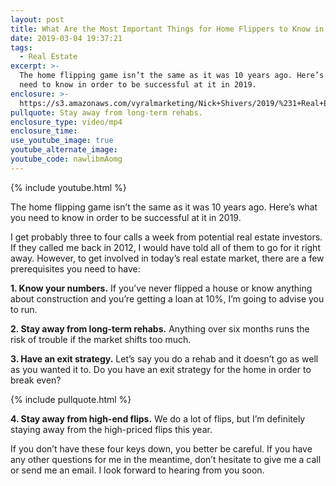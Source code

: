 ```yaml
---
layout: post
title: What Are the Most Important Things for Home Flippers to Know in 2019?
date: 2019-03-04 19:37:21
tags:
  - Real Estate
excerpt: >-
  The home flipping game isn’t the same as it was 10 years ago. Here’s what you
  need to know in order to be successful at it in 2019.
enclosure: >-
  https://s3.amazonaws.com/vyralmarketing/Nick+Shivers/2019/%231+Real+Estate+Team+in+the+Portland+Metro+_+SW+Washington+4+Tips+for+Home+Flippers.mp4
pullquote: Stay away from long-term rehabs.
enclosure_type: video/mp4
enclosure_time:
use_youtube_image: true
youtube_alternate_image:
youtube_code: nawlibmAomg
---
```


{% include youtube.html %}

The home flipping game isn’t the same as it was 10 years ago. Here’s what you need to know in order to be successful at it in 2019.

I get probably three to four calls a week from potential real estate investors. If they called me back in 2012, I would have told all of them to go for it right away. However, to get involved in today’s real estate market, there are a few prerequisites you need to have:

**1. Know your numbers.** If you’ve never flipped a house or know anything about construction and you’re getting a loan at 10%, I’m going to advise you to run.&nbsp;

**2. Stay away from long-term rehabs.** Anything over six months runs the risk of trouble if the market shifts too much.

**3. Have an exit strategy.** Let’s say you do a rehab and it doesn’t go as well as you wanted it to. Do you have an exit strategy for the home in order to break even?

{% include pullquote.html %}

**4. Stay away from high-end flips.** We do a lot of flips, but I’m definitely staying away from the high-priced flips this year.

If you don’t have these four keys down, you better be careful. If you have any other questions for me in the meantime, don’t hesitate to give me a call or send me an email. I look forward to hearing from you soon.